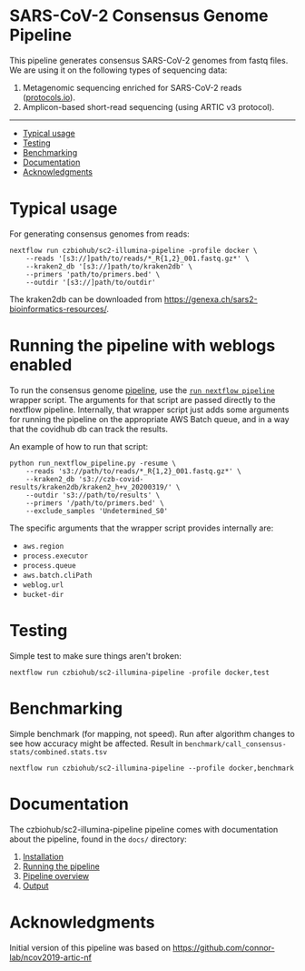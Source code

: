 # SARS-CoV-2 Consensus Genome Pipeline

This pipeline generates consensus SARS-CoV-2 genomes from fastq
files. We are using it on the following types of sequencing data:
1. Metagenomic sequencing enriched for SARS-CoV-2 reads
   ([protocols.io](https://www.protocols.io/private/32717E8D59E211EABDB40242AC110003?step=4)).
2. Amplicon-based short-read sequencing (using ARTIC v3 protocol).

------
<!-- MarkdownTOC -->

- [Typical usage](#typical-usage)
- [Testing](#testing)
- [Benchmarking](#benchmarking)
- [Documentation](#documentation)
- [Acknowledgments](#acknowledgments)

<!-- /MarkdownTOC -->

# Typical usage

For generating consensus genomes from reads:

```{sh}
nextflow run czbiohub/sc2-illumina-pipeline -profile docker \
    --reads '[s3://]path/to/reads/*_R{1,2}_001.fastq.gz*' \
    --kraken2_db '[s3://]path/to/kraken2db' \
    --primers 'path/to/primers.bed' \
    --outdir '[s3://]path/to/outdir'
```

The kraken2db can be downloaded from https://genexa.ch/sars2-bioinformatics-resources/.


# Running the pipeline with weblogs enabled

To run the consensus genome [pipeline](https://github.com/czbiohub/sc2-illumina-pipeline), use the [`run nextflow pipeline`](run_nextflow_pipeline.py) wrapper script. The arguments for that script are passed directly to the nextflow pipeline. Internally, that wrapper script just adds some arguments for running the pipeline on the appropriate AWS Batch queue, and in a way that the covidhub db can track the results.

An example of how to run that script:
```
python run_nextflow_pipeline.py -resume \
    --reads 's3://path/to/reads/*_R{1,2}_001.fastq.gz*' \
    --kraken2_db 's3://czb-covid-results/kraken2db/kraken2_h+v_20200319/' \
    --outdir 's3://path/to/results' \
    --primers '/path/to/primers.bed' \
    --exclude_samples 'Undetermined_S0'
```

The specific arguments that the wrapper script provides internally are:
- `aws.region`
- `process.executor`
- `process.queue`
- `aws.batch.cliPath`
- `weblog.url`
- `bucket-dir`

# Testing

Simple test to make sure things aren't broken:

```{sh}
nextflow run czbiohub/sc2-illumina-pipeline -profile docker,test
```

# Benchmarking

Simple benchmark (for mapping, not speed). Run after algorithm changes to see how accuracy might be affected. Result in `benchmark/call_consensus-stats/combined.stats.tsv`

```{sh}
nextflow run czbiohub/sc2-illumina-pipeline --profile docker,benchmark
```

# Documentation

The czbiohub/sc2-illumina-pipeline pipeline comes with documentation about the pipeline, found in the `docs/` directory:

1. [Installation](docs/installation.md)
2. [Running the pipeline](docs/running.md)
3. [Pipeline overview](docs/overview.md)
4. [Output](docs/output.md)


# Acknowledgments

Initial version of this pipeline was based on
https://github.com/connor-lab/ncov2019-artic-nf
